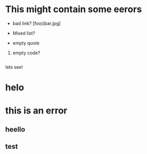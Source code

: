 # This might contain some eerors

* bad link? [foo)(bar.jpg]
- Mixed list?
+ empty quote
>
1. empty code?

```
```

lets see!

<h1>helo</h1>
<h1>this is an error</h1>
<h2>heello</h2>
<h2>test</h2>
